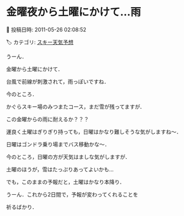 # 金曜夜から土曜にかけて…雨

📅 投稿日時: 2011-05-26 02:08:52

🏷️ カテゴリ: [スキー天気予想](c6554f5c3c106093b511a8daae23757e8.md)

うーん．





金曜から土曜にかけて．


台風で前線が刺激されて，雨っぽいですね．


今のところ．





かぐらスキー場のみつまたコース，まだ雪が残ってますが．


この金曜からの雨に耐えるか？？？





運良く土曜はぎりぎり持っても，日曜はかなり難しそうな気がしますね～．


日曜はゴンドラ乗り場までバス移動かな～．





今のところ，日曜の方が天気はましな気がしますが．


土曜のほうが，雪はたっぷりあってよいかも…





でも，このままの予報だと，土曜はかなり本降り．





うーん．これから2日間で，予報が変わってくれることを


祈るばかり．
